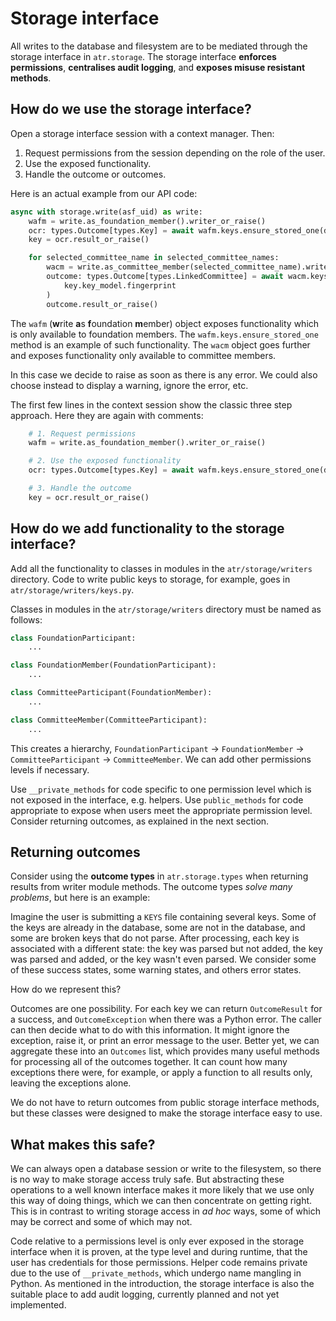 # Storage interface

All writes to the database and filesystem are to be mediated through the storage interface in `atr.storage`. The storage interface **enforces permissions**, **centralises audit logging**, and **exposes misuse resistant methods**.

## How do we use the storage interface?

Open a storage interface session with a context manager. Then:

1. Request permissions from the session depending on the role of the user.
2. Use the exposed functionality.
3. Handle the outcome or outcomes.

Here is an actual example from our API code:

```python
async with storage.write(asf_uid) as write:
    wafm = write.as_foundation_member().writer_or_raise()
    ocr: types.Outcome[types.Key] = await wafm.keys.ensure_stored_one(data.key)
    key = ocr.result_or_raise()

    for selected_committee_name in selected_committee_names:
        wacm = write.as_committee_member(selected_committee_name).writer_or_raise()
        outcome: types.Outcome[types.LinkedCommittee] = await wacm.keys.associate_fingerprint(
            key.key_model.fingerprint
        )
        outcome.result_or_raise()
```

The `wafm` (**w**rite **a**s **f**oundation **m**ember) object exposes functionality which is only available to foundation members. The `wafm.keys.ensure_stored_one` method is an example of such functionality. The `wacm` object goes further and exposes functionality only available to committee members.

In this case we decide to raise as soon as there is any error. We could also choose instead to display a warning, ignore the error, etc.

The first few lines in the context session show the classic three step approach. Here they are again with comments:

```python
    # 1. Request permissions
    wafm = write.as_foundation_member().writer_or_raise()

    # 2. Use the exposed functionality
    ocr: types.Outcome[types.Key] = await wafm.keys.ensure_stored_one(data.key)

    # 3. Handle the outcome
    key = ocr.result_or_raise()
```

## How do we add functionality to the storage interface?

Add all the functionality to classes in modules in the `atr/storage/writers` directory. Code to write public keys to storage, for example, goes in `atr/storage/writers/keys.py`.

Classes in modules in the `atr/storage/writers` directory must be named as follows:

```python
class FoundationParticipant:
    ...

class FoundationMember(FoundationParticipant):
    ...

class CommitteeParticipant(FoundationMember):
    ...

class CommitteeMember(CommitteeParticipant):
    ...
```

This creates a hierarchy, `FoundationParticipant` → `FoundationMember` → `CommitteeParticipant` → `CommitteeMember`. We can add other permissions levels if necessary.

Use `__private_methods` for code specific to one permission level which is not exposed in the interface, e.g. helpers. Use `public_methods` for code appropriate to expose when users meet the appropriate permission level. Consider returning outcomes, as explained in the next section.

## Returning outcomes

Consider using the **outcome types** in `atr.storage.types` when returning results from writer module methods. The outcome types _solve many problems_, but here is an example:

Imagine the user is submitting a `KEYS` file containing several keys. Some of the keys are already in the database, some are not in the database, and some are broken keys that do not parse. After processing, each key is associated with a different state: the key was parsed but not added, the key was parsed and added, or the key wasn't even parsed. We consider some of these success states, some warning states, and others error states.

How do we represent this?

Outcomes are one possibility. For each key we can return `OutcomeResult` for a success, and `OutcomeException` when there was a Python error. The caller can then decide what to do with this information. It might ignore the exception, raise it, or print an error message to the user. Better yet, we can aggregate these into an `Outcomes` list, which provides many useful methods for processing all of the outcomes together. It can count how many exceptions there were, for example, or apply a function to all results only, leaving the exceptions alone.

We do not have to return outcomes from public storage interface methods, but these classes were designed to make the storage interface easy to use.

## What makes this safe?

We can always open a database session or write to the filesystem, so there is no way to make storage access truly safe. But abstracting these operations to a well known interface makes it more likely that we use only this way of doing things, which we can then concentrate on getting right. This is in contrast to writing storage access in _ad hoc_ ways, some of which may be correct and some of which may not.

Code relative to a permissions level is only ever exposed in the storage interface when it is proven, at the type level and during runtime, that the user has credentials for those permissions. Helper code remains private due to the use of `__private_methods`, which undergo name mangling in Python. As mentioned in the introduction, the storage interface is also the suitable place to add audit logging, currently planned and not yet implemented.
